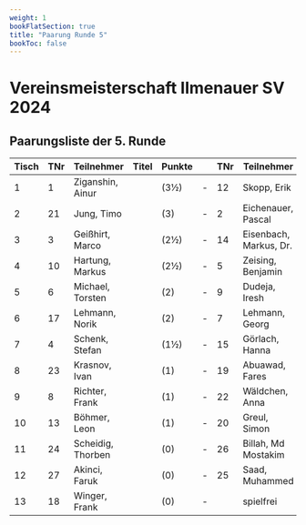 ```yaml
---
weight: 1
bookFlatSection: true
title: "Paarung Runde 5"
bookToc: false
---
```


# Vereinsmeisterschaft Ilmenauer SV 2024

## Paarungsliste der 5. Runde

| Tisch | TNr | Teilnehmer         | Titel | Punkte |   | TNr | Teilnehmer         | Titel | Punkte | Ergebnis |
|-------|-----|--------------------|-------|--------|---|-----|--------------------|-------|--------|----------|
| 1     | 1   | Ziganshin, Ainur   |       | (3½)   | - | 12  | Skopp, Erik        |       | (3)    |          |
| 2     | 21  | Jung, Timo         |       | (3)    | - | 2   | Eichenauer, Pascal |       | (3½)   |          |
| 3     | 3   | Geißhirt, Marco    |       | (2½)   | - | 14  | Eisenbach, Markus, Dr. |    | (2½)   |          |
| 4     | 10  | Hartung, Markus    |       | (2½)   | - | 5   | Zeising, Benjamin  |       | (2½)   |          |
| 5     | 6   | Michael, Torsten   |       | (2)    | - | 9   | Dudeja, Iresh      |       | (2)    |          |
| 6     | 17  | Lehmann, Norik     |       | (2)    | - | 7   | Lehmann, Georg     |       | (2)    |          |
| 7     | 4   | Schenk, Stefan     |       | (1½)   | - | 15  | Görlach, Hanna     |       | (2)    |          |
| 8     | 23  | Krasnov, Ivan      |       | (1)    | - | 19  | Abuawad, Fares     |       | (1)    |          |
| 9     | 8   | Richter, Frank     |       | (1)    | - | 22  | Wäldchen, Anna     |       | (1)    |          |
| 10    | 13  | Böhmer, Leon       |       | (1)    | - | 20  | Greul, Simon       |       | (1)    |          |
| 11    | 24  | Scheidig, Thorben  |       | (0)    | - | 26  | Billah, Md Mostakim|       | (0)    |          |
| 12    | 27  | Akinci, Faruk      |       | (0)    | - | 25  | Saad, Muhammed     |       | (0)    |          |
| 13    | 18  | Winger, Frank      |       | (0)    | - |     | spielfrei          |       | (0)    | + - -    |